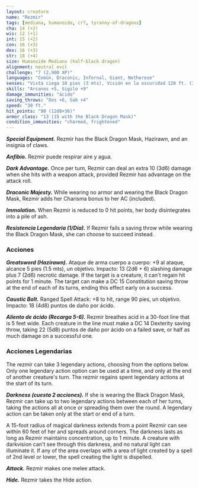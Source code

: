 ```yaml
---
layout: creature
name: "Rezmir"
tags: [mediana, humanoide, cr7, tyranny-of-dragons]
cha: 14 (+2)
wis: 12 (+1)
int: 15 (+2)
con: 16 (+3)
dex: 16 (+3)
str: 18 (+4)
size: Humanoide Mediano (half-black dragon)
alignment: neutral evil
challenge: "7 (2,900 XP)"
languages: "Común, Draconic, Infernal, Giant, Netherese"
senses: "Vista ciega 10 pies (3 mts), Visión en la oscuridad 120 ft. (36 mts)"
skills: "Arcanos +5, Sigilo +9"
damage_immunities: "ácido"
saving_throws: "Des +6, Sab +4"
speed: "30 ft."
hit_points: "90 (12d8+36)"
armor_class: "13 (15 with the Black Dragon Mask)"
condition_immunities: "charmed, frightened"
---
```


***Special Equipment.*** Rezmir has the Black Dragon Mask, Hazirawn, and an insignia of claws.

***Anfibio.*** Rezmir puede respirar aire y agua.

***Dark Advantage.*** Once per turn, Rezmir can deal an extra 10 (3d6) damage when she hits with a weapon attack, provided Rezmir has advantage on the attack roll.

***Draconic Majesty.*** While wearing no armor and wearing the Black Dragon Mask, Rezmir adds her Charisma bonus to her AC (included).

***Immolation.*** When Rezmir is reduced to 0 hit points, her body disintegrates into a pile of ash.

***Resistencia Legendaria (1/Día).*** If Rezmir fails a saving throw while wearing the Black Dragon Mask, she can choose to succeed instead.

### Acciones

***Greatsword (Hazirawn).*** Ataque de arma cuerpo a cuerpo: +9 al ataque, alcance 5 pies (1.5 mts), un objetivo. Impacto: 13 (2d6 + 6) slashing damage plus 7 (2d6) necrotic damage. If the target is a creature, it can't regain hit points for 1 minute. The target can make a DC 15 Constitution saving throw at the end of each of its turns, ending this effect early on a success.

***Caustic Bolt.*** Ranged Spell Attack: +8 to hit, range 90 pies, un objetivo. Impacto: 18 (4d8) puntos de daño por ácido.

***Aliento de ácido (Recarga 5-6).*** Rezmir breathes acid in a 30-foot line that is 5 feet wide. Each creature in the line must make a DC 14 Dexterity saving throw, taking 22 (5d8) puntos de daño por ácido on a failed save, or half as much damage on a successful one.

### Acciones Legendarias

The rezmir can take 3 legendary actions, choosing from the options below. Only one legendary action option can be used at a time, and only at the end of another creature's turn. The rezmir regains spent legendary actions at the start of its turn.

***Darkness (cuesta 2 acciones).*** If she is wearing the Black Dragon Mask, Rezmir can take up to two legendary actions between each of her turns, taking the actions all at once or spreading them over the round. A legendary action can be taken only at the start or end of a turn.

A 15-foot radius of magical darkness extends from a point Rezmir can see within 60 feet of her and spreads around corners. The darkness lasts as long as Rezmir maintains concentration, up to 1 minute. A creature with darkvision can't see through this darkness, and no natural light can illuminate it. If any of the area overlaps with a area of light created by a spell of 2nd level or lower, the spell creating the light is dispelled.

***Attack.*** Rezmir makes one melee attack.

***Hide.*** Rezmir takes the Hide action.